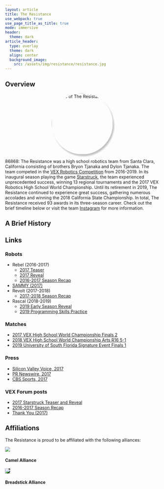 ```yaml
---
layout: article
title: The Resistance
use_webpack: true
use_page_title_as_title: true
mode: immersive
header:
  theme: dark
article_header:
  type: overlay
  theme: dark
  align: center
  background_image:
    src: /assets/img/resistance/resistance.jpg
---
```


## Overview

<img
  style="display:block; margin:0px auto; border-radius:50%; width:200px; box-shadow:4px 6px 4px rgba(0, 0, 0, 0.23);"
  alt="Logo of The Resistance"
  src="/assets/img/resistance/logo.jpg"
/>

86868: The Resistance was a high school robotics team from Santa Clara,
California consisting of brothers Bryon Tjanaka and Dylon Tjanaka. The team
competed in the
[VEX Robotics Competition]("https://en.wikipedia.org/wiki/VEX_Robotics_Competition")
from 2016-2019. In its inaugural season playing the game
[Starstruck](https://youtu.be/0t2zstQ84Tw), the team experienced unprecedented
success, winning 13 regional tournaments and the 2017 VEX Robotics High School
World Championship. Until its retirement in 2019, The Resistance continued to
experience great success, gathering numerous accolades and winning the 2018
California State Championship. In total, The Resistance received 93 awards in
its three-season career. Check out the brief timeline below or visit the team
[Instagram](https://www.instagram.com/86868_the_resistance/) for more
information.

## A Brief History

<div class="react" id="resistance"></div>

## Links

### Robots

- Rebel (2016-2017)
  - [2017 Teaser](https://youtu.be/M55QvYIqk2w)
  - [2017 Reveal](https://youtu.be/WykDRSjNVOs)
  - [2016-2017 Season Recap](https://youtu.be/hUtrqf6Oids)
- [SAMMY (2017)](https://youtu.be/o0C9QKUtFYs)
- Revolt (2017-2018)
  - [2017-2018 Season Recap](https://youtu.be/eGpasQFLgAY)
- Rascal (2018-2019)
  - [2019 Early Season Reveal](https://youtu.be/MwTPCQwXQTk)
  - [2019 Programming Skills Practice](https://youtu.be/LtVP1sy85i0)

### Matches

- [2017 VEX High School World Championship Finals 2](https://youtu.be/ZcwFCBO9kpQ)
- [2018 VEX High School World Championship Arts R16 5-1](https://youtu.be/Q5qKFyzIs-I)
- [2019 University of South Florida Signature Event Finals 1](https://youtu.be/5a7XcuzMSSs)

### Press

- [Silicon Valley Voice, 2017](https://www.svvoice.com/tjanaka-brothers-win-high-school-division-2017-vex-robotics-world-championship/)
- [PR Newswire, 2017](https://www.prnewswire.com/news-releases/vex-robotics-world-championship-crowns-2017-winners-300446176.html)
- [CBS Sports, 2017](https://youtu.be/9shA1fdX18w)

### VEX Forum posts

- [2017 Starstruck Teaser and Reveal](https://www.vexforum.com/t/86868-the-resistance-vex-starstruck-reveal/40629)
- [2016-2017 Season Recap](https://www.vexforum.com/t/86868-the-resistance-2016-2017-season-recap-video/42302)
- [Thank You (2017)](https://www.vexforum.com/t/thank-you-from-bryon-tjanaka-86868-the-resistance/42172)

## Affiliations

The Resistance is proud to be affiliated with the following alliances:

<div class="grid-container">
  <div class="grid grid--p-3">
    <div class="cell cell--6"><div>
      <div class="card">
        <div class="card__image">
          <img class="image" src="/assets/img/resistance/camel.jpg"/>
        </div>
        <div class="card__content">
          <div class="card__header">
            <h4>Camel Alliance</h4>
          </div>
        </div>
      </div>
    </div></div>
    <div class="cell cell--6"><div>
      <div class="card">
        <div class="card__image">
          <img class="image" style="background-color:black" src="/assets/img/resistance/breadstick.png"/>
        </div>
        <div class="card__content">
          <div class="card__header">
            <h4>Breadstick Alliance</h4>
          </div>
        </div>
      </div>
    </div></div>
  </div>
</div>
